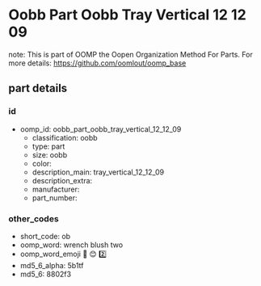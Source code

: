 # Oobb Part Oobb Tray Vertical 12 12 09  

note: This is part of OOMP the Oopen Organization Method For Parts. For more details: https://github.com/oomlout/oomp_base

##  part details





### id
* oomp_id: oobb_part_oobb_tray_vertical_12_12_09
  * classification: oobb
  * type: part
  * size: oobb
  * color: 
  * description_main: tray_vertical_12_12_09
  * description_extra: 
  * manufacturer: 
  * part_number: 

### other_codes
* short_code: ob
* oomp_word: wrench blush two
* oomp_word_emoji :wrench: :blush: :two:
* md5_6_alpha: 5b1tf
* md5_6: 8802f3